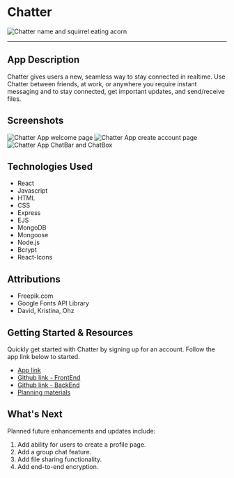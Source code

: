 # Chatter

![Chatter name and squirrel eating acorn](https://img.freepik.com/free-photo/closeup-shot-cute-squirrel-with-blurred-green-background_181624-17194.jpg?t=st=1721333793~exp=1721337393~hmac=42d30ad793641f44f74c0b9855f2a848cb73f568670886f81434347d3679a00a&w=2000)

---

## App Description

Chatter gives users a new, seamless way to stay connected in realtime. Use Chatter between friends, at work, or anywhere you require instant messaging and to stay connected, get important updates, and send/receive files.

## Screenshots

![Chatter App welcome page]()
![Chatter App create account page]()
![Chatter App ChatBar and ChatBox]()

## Technologies Used

- React
- Javascript
- HTML
- CSS
- Express
- EJS
- MongoDB
- Mongoose
- Node.js
- Bcrypt
- React-Icons

## Attributions

- Freepik.com
- Google Fonts API Library
- David, Kristina, Ohz

## Getting Started & Resources

Quickly get started with Chatter by signing up for an account. Follow the app link below to started.

- [App link](https://chatter-application-f0e5633242b6.herokuapp.com/)
- [Github link - FrontEnd](https://github.com/cbobak671/chatter-app-frontend)
- [Github link - BackEnd](https://github.com/cbobak671/chatter-app-backend)
- [Planning materials](https://trello.com/b/sfBSwrJo/mern-stack-crud-app-group-project-chatter)

## What's Next

Planned future enhancements and updates include:

1. Add ability for users to create a profile page.
2. Add a group chat feature.
3. Add file sharing functionality.
4. Add end-to-end encryption.
